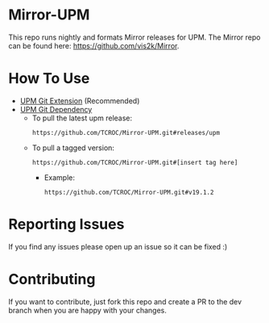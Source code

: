 # Mirror-UPM

This repo runs nightly and formats Mirror releases for UPM.  The Mirror repo can be found here: https://github.com/vis2k/Mirror.

# How To Use

- [UPM Git Extension](https://github.com/mob-sakai/UpmGitExtension) (Recommended)
- [UPM Git Dependency](https://docs.unity3d.com/Manual/upm-git.html)
  - To pull the latest upm release:
    ```
    https://github.com/TCROC/Mirror-UPM.git#releases/upm
    ```
  - To pull a tagged version:
    ```
    https://github.com/TCROC/Mirror-UPM.git#[insert tag here]
    ```
    - Example:
      ```
      https://github.com/TCROC/Mirror-UPM.git#v19.1.2
      ```
# Reporting Issues

If you find any issues please open up an issue so it can be fixed :)

# Contributing

If you want to contribute, just fork this repo and create a PR to the dev branch when you are happy with your changes.
